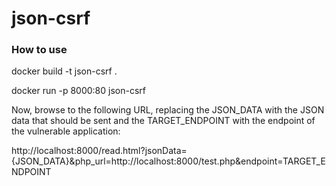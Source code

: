 # json-csrf

### How to use

docker build -t json-csrf . 

docker run -p 8000:80 json-csrf 

Now, browse to the following URL, replacing the JSON_DATA with the JSON data that should be sent and the TARGET_ENDPOINT with the endpoint of the vulnerable application:

http://localhost:8000/read.html?jsonData={JSON_DATA}&php_url=http://localhost:8000/test.php&endpoint=TARGET_ENDPOINT
